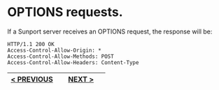 # OPTIONS requests.

If a Sunport server receives an OPTIONS request, the response will be:

```http
HTTP/1.1 200 OK
Access-Control-Allow-Origin: *
Access-Control-Allow-Methods: POST
Access-Control-Allow-Headers: Content-Type
```

<style>table{width:100%} th{width:50%}</style>

| [< PREVIOUS](chain_json.md) | [NEXT >](post_requests.md) |
|:---------------------------:|:--------------------------:|
